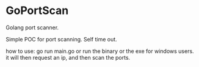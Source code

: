 # GoPortScan
Golang port scanner. 

Simple POC for port scanning.
Self time out.

how to use:
go run main.go or run the binary or the exe for windows users.
it will then request an ip, and then scan the ports.
